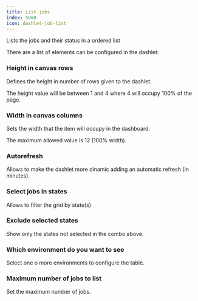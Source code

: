 ```yaml
---
title: List jobs
index: 5000
icon: dashlet-job-list
---
```


Lists the jobs and their status in a ordered list

There are a list of elements can be configured in the dashlet:

### Height in canvas rows

Defines the height in number of rows given to the dashlet.

The height value will be between 1 and 4 where 4 will occupy 100% of the page.

### Width in canvas columns

Sets the width that the item will occupy in the dashboard.

The maximum allowed value is 12 (100% width).

### Autorefresh

Allows to make the dashlet more dinamic adding an automatic refresh (in minutes).

###  Select jobs in states

Allows to filter the grid by state(s)

### Exclude selected states

Show only the states not selected in the combo above.

### Which environment do you want to see

Select one o more environments to configure the table.

### Maximum number of jobs to list

Set the maximum number of jobs.
